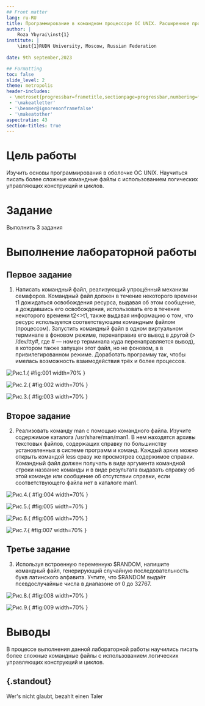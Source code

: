 ```yaml
---
## Front matter
lang: ru-RU
title: Программирование в командном процессоре ОС UNIX. Расширенное программирование
author: |
	Roza Ybyrai\inst{1}
institute: |
	\inst{1}RUDN University, Moscow, Russian Federation
	
date: 9th september,2023

## Formatting
toc: false
slide_level: 2
theme: metropolis
header-includes: 
 - \metroset{progressbar=frametitle,sectionpage=progressbar,numbering=fraction}
 - '\makeatletter'
 - '\beamer@ignorenonframefalse'
 - '\makeatother'
aspectratio: 43
section-titles: true
---
```


# Цель работы

Изучить основы программирования в оболочке ОС UNIX. Научиться писать более
сложные командные файлы с использованием логических управляющих конструкций
и циклов.

# Задание

Выполнить 3 задания

# Выполнение лабораторной работы
## Первое задание

1. Написать командный файл, реализующий упрощённый механизм семафоров. Командный файл должен в течение некоторого времени t1 дожидаться освобождения
ресурса, выдавая об этом сообщение, а дождавшись его освобождения, использовать
его в течение некоторого времени t2<>t1, также выдавая информацию о том, что
ресурс используется соответствующим командным файлом (процессом). Запустить
командный файл в одном виртуальном терминале в фоновом режиме, перенаправив
его вывод в другой (> /dev/tty#, где # — номер терминала куда перенаправляется
вывод), в котором также запущен этот файл, но не фоновом, а в привилегированном
режиме. Доработать программу так, чтобы имелась возможность взаимодействия трёх
и более процессов.

![Рис.1.](image11/lab12.1.jpg){ #fig:001 width=70% }

![Рис.2.](image11/lab12.2.jpg){ #fig:002 width=70% }

![Рис.3.](image11/lab12.3.jpg){ #fig:003 width=70% }

## Второе задание

2. Реализовать команду man с помощью командного файла. Изучите содержимое каталога /usr/share/man/man1. В нем находятся архивы текстовых файлов, содержащих
справку по большинству установленных в системе программ и команд. Каждый архив
можно открыть командой less сразу же просмотрев содержимое справки. Командный
файл должен получать в виде аргумента командной строки название команды и в виде
результата выдавать справку об этой команде или сообщение об отсутствии справки,
если соответствующего файла нет в каталоге man1.

![Рис.4.](image11/lab12.4.jpg){ #fig:004 width=70% }

![Рис.5.](image11/lab12.5.jpg){ #fig:005 width=70% }

![Рис.6.](image11/lab12.6.jpg){ #fig:006 width=70% }

![Рис.7.](image11/lab12.7.jpg){ #fig:007 width=70% }

## Третье задание

3. Используя встроенную переменную $RANDOM, напишите командный файл, генерирующий случайную последовательность букв латинского алфавита. Учтите, что $RANDOM
выдаёт псевдослучайные числа в диапазоне от 0 до 32767.

![Рис.8.](image11/lab12.8.jpg){ #fig:008 width=70% }

![Рис.9.](image11/lab12.9.jpg){ #fig:009 width=70% }

# Выводы

В процессе выполнения данной лабораторной работы научились писать более
сложные командные файлы с использованием логических управляющих конструкций
и циклов.

## {.standout}

Wer's nicht glaubt, bezahlt einen Taler
